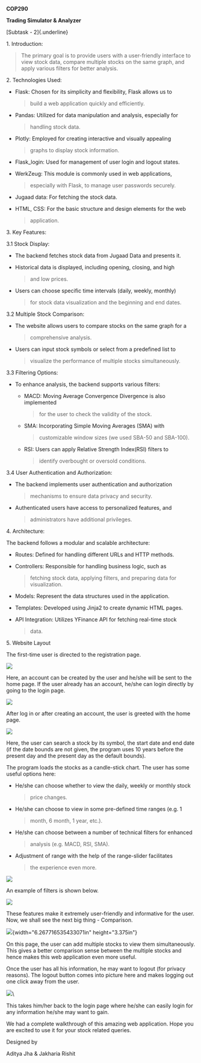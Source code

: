 **COP290**

**Trading Simulator & Analyzer**

[Subtask - 2]{.underline}

1\. Introduction:

> The primary goal is to provide users with a user-friendly interface to
> view stock data, compare multiple stocks on the same graph, and apply
> various filters for better analysis.

2\. Technologies Used:

-   Flask: Chosen for its simplicity and flexibility, Flask allows us to
    > build a web application quickly and efficiently.

-   Pandas: Utilized for data manipulation and analysis, especially for
    > handling stock data.

-   Plotly: Employed for creating interactive and visually appealing
    > graphs to display stock information.

-   Flask\_login: Used for management of user login and logout states.

-   WerkZeug: This module is commonly used in web applications,
    > especially with Flask, to manage user passwords securely.

-   Jugaad data: For fetching the stock data.

-   HTML, CSS: For the basic structure and design elements for the web
    > application.

3\. Key Features:

3.1 Stock Display:

-   The backend fetches stock data from Jugaad Data and presents it.

-   Historical data is displayed, including opening, closing, and high
    > and low prices.

-   Users can choose specific time intervals (daily, weekly, monthly)
    > for stock data visualization and the beginning and end dates.

3.2 Multiple Stock Comparison:

-   The website allows users to compare stocks on the same graph for a
    > comprehensive analysis.

-   Users can input stock symbols or select from a predefined list to
    > visualize the performance of multiple stocks simultaneously.

3.3 Filtering Options:

-   To enhance analysis, the backend supports various filters:

    -   MACD: Moving Average Convergence Divergence is also implemented
        > for the user to check the validity of the stock.

    -   SMA: Incorporating Simple Moving Averages (SMA) with
        > customizable window sizes (we used SBA-50 and SBA-100).

    -   RSI: Users can apply Relative Strength Index(RSI) filters to
        > identify overbought or oversold conditions.

3.4 User Authentication and Authorization:

-   The backend implements user authentication and authorization
    > mechanisms to ensure data privacy and security.

-   Authenticated users have access to personalized features, and
    > administrators have additional privileges.

4\. Architecture:

The backend follows a modular and scalable architecture:

-   Routes: Defined for handling different URLs and HTTP methods.

-   Controllers: Responsible for handling business logic, such as
    > fetching stock data, applying filters, and preparing data for
    > visualization.

-   Models: Represent the data structures used in the application.

-   Templates: Developed using Jinja2 to create dynamic HTML pages.

-   API Integration: Utilizes YFinance API for fetching real-time stock
    > data.

5\. Website Layout

The first-time user is directed to the registration page.

![](.//media/image3.png)

Here, an account can be created by the user and he/she will be sent to
the home page. If the user already has an account, he/she can login
directly by going to the login page.

![](.//media/image5.png)

After log in or after creating an account, the user is greeted with the
home page.

![](.//media/image7.png)


Here, the user can search a stock by its symbol, the start date and end
date (if the date bounds are not given, the program uses 10 years before
the present day and the present day as the default bounds).

The program loads the stocks as a candle-stick chart. The user has some
useful options here:

-   He/she can choose whether to view the daily, weekly or monthly stock
    > price changes.

-   He/she can choose to view in some pre-defined time ranges (e.g. 1
    > month, 6 month, 1 year, etc.).

-   He/she can choose between a number of technical filters for enhanced
    > analysis (e.g. MACD, RSI, SMA).

-   Adjustment of range with the help of the range-slider facilitates
    > the experience even more.

![](.//media/image1.png)

An example of filters is shown below.

![](.//media/image6.png)

These features make it extremely user-friendly and informative for the
user. Now, we shall see the next big thing - Comparison.

![](.//media/image4.png){width="6.267716535433071in" height="3.375in"}

On this page, the user can add multiple stocks to view them
simultaneously. This gives a better comparison sense between the
multiple stocks and hence makes this web application even more useful.

Once the user has all his information, he may want to logout (for
privacy reasons). The logout button comes into picture here and makes
logging out one click away from the user.

![](.//media/image2.png)\

This takes him/her back to the login page where he/she can easily login
for any information he/she may want to gain.

We had a complete walkthrough of this amazing web application. Hope you
are excited to use it for your stock related queries.

Designed by

Aditya Jha & Jakharia Rishit
